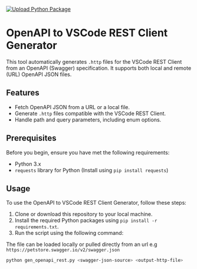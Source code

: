 [![Upload Python Package](https://github.com/rangulvers/openapi-rest-client-generator/actions/workflows/python-publish.yml/badge.svg)](https://github.com/rangulvers/openapi-rest-client-generator/actions/workflows/python-publish.yml)

# OpenAPI to VSCode REST Client Generator

This tool automatically generates `.http` files for the VSCode REST Client from an OpenAPI (Swagger) specification. It supports both local and remote (URL) OpenAPI JSON files.

## Features

- Fetch OpenAPI JSON from a URL or a local file.
- Generate `.http` files compatible with the VSCode REST Client.
- Handle path and query parameters, including enum options.

## Prerequisites

Before you begin, ensure you have met the following requirements:

- Python 3.x
- `requests` library for Python (Install using `pip install requests`)

## Usage

To use the OpenAPI to VSCode REST Client Generator, follow these steps:

1. Clone or download this repository to your local machine.
2. Install the required Python packages using `pip install -r requirements.txt`.
3. Run the script using the following command:

The file can be loaded locally or pulled directly from an url e.g `https://petstore.swagger.io/v2/swagger.json` 

```bash
python gen_openapi_rest.py <swagger-json-source> <output-http-file>
